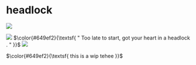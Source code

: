 # headlock


![](https://media1.tenor.com/m/DEokLJ0MfygAAAAd/epitheterased-epithet.gif)


![](https://64.media.tumblr.com/32c65eea5f2eedec07737667681bc597/db7ce6708c01e3ab-83/s75x75_c1/1e58271c4a5c1a1709de0e95e497fd5e51a0eea4.gifv)
$\color{#649ef2}{\textsf{ " Too late to start, got your heart in a headlock . " }}$
![](https://64.media.tumblr.com/32c65eea5f2eedec07737667681bc597/db7ce6708c01e3ab-83/s75x75_c1/1e58271c4a5c1a1709de0e95e497fd5e51a0eea4.gifv)

<p>$\color{#649ef2}{\textsf{ this is a wip tehee }}$</p>

